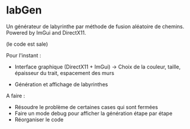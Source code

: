 # labGen
Un générateur de labyrinthe par méthode de fusion aléatoire de chemins. Powered by ImGui and DirectX11.

(le code est sale)

Pour l'instant :
- Interface graphique (DirectX11 + ImGui)
  -> Choix de la couleur, taille, épaisseur du trait, espacement des murs
  
- Génération et affichage de labyrinthes

A faire :
- Résoudre le problème de certaines cases qui sont fermées
- Faire un mode debug pour afficher la génération étape par étape
- Réorganiser le code
